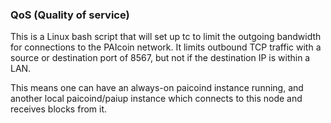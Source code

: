 ### QoS (Quality of service) ###

This is a Linux bash script that will set up tc to limit the outgoing bandwidth for connections to the PAIcoin network. It limits outbound TCP traffic with a source or destination port of 8567, but not if the destination IP is within a LAN.

This means one can have an always-on paicoind instance running, and another local paicoind/paiup instance which connects to this node and receives blocks from it.
